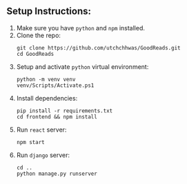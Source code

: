 ## Setup Instructions:
1. Make sure you have `python` and `npm` installed.
2. Clone the repo:
    ```
    git clone https://github.com/utchchhwas/GoodReads.git
    cd GoodReads
    ```
3. Setup and activate `python` virtual environment:
    ```
    python -m venv venv
    venv/Scripts/Activate.ps1
    ```
4. Install dependencies:
    ```
    pip install -r requirements.txt
    cd frontend && npm install
    ```
5. Run `react` server:
    ```
    npm start
    ```
6. Run `django` server:
    ```
    cd ..
    python manage.py runserver 
    ```
